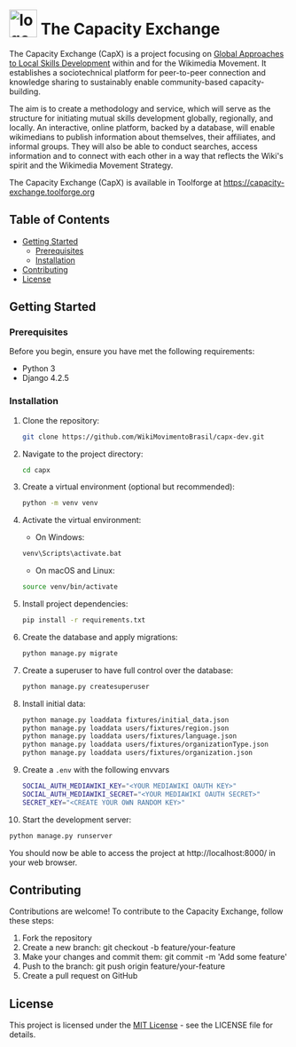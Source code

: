 # <img src="https://upload.wikimedia.org/wikipedia/commons/f/f5/Capx-logo-redux.svg" alt="logo of the Capacity Exchange" width="50" title="Capacity Exchange" style="transform:translateY(5px)"> The Capacity Exchange

The Capacity Exchange (CapX) is a project focusing on [Global Approaches to Local Skills Development](https://meta.wikimedia.org/wiki/Movement_Strategy/Initiatives/Global_Approach_for_Local_Skill_Development) within and for the Wikimedia Movement. It establishes a sociotechnical platform for peer-to-peer connection and knowledge sharing to sustainably enable community-based capacity-building.

The aim is to create a methodology and service, which will serve as the structure for initiating mutual skills development globally, regionally, and locally. An interactive, online platform, backed by a database, will enable wikimedians to publish information about themselves, their affiliates, and informal groups. They will also be able to conduct searches, access information and to connect with each other in a way that reflects the Wiki's spirit and the Wikimedia Movement Strategy.

The Capacity Exchange (CapX) is available in Toolforge at https://capacity-exchange.toolforge.org

## Table of Contents

- [Getting Started](#getting-started)
    - [Prerequisites](#prerequisites)
    - [Installation](#installation)
- [Contributing](#contributing)
- [License](#license)

## Getting Started

### Prerequisites

Before you begin, ensure you have met the following requirements:

- Python 3
- Django 4.2.5

### Installation

1. Clone the repository:

   ```bash
   git clone https://github.com/WikiMovimentoBrasil/capx-dev.git
   ```

2. Navigate to the project directory:

   ```bash
   cd capx
   ```

3. Create a virtual environment (optional but recommended):

   ```bash
   python -m venv venv
   ```

4. Activate the virtual environment:
    * On Windows:
   ```bash
   venv\Scripts\activate.bat
   ```
   
    * On macOS and Linux:
   ```bash
   source venv/bin/activate
   ```

5. Install project dependencies:
   ```bash
   pip install -r requirements.txt
   ```

6. Create the database and apply migrations:
   ```bash
   python manage.py migrate
   ```
   
7. Create a superuser to have full control over the database:
   ```bash
   python manage.py createsuperuser
   ```

8. Install initial data:
   ```bash
   python manage.py loaddata fixtures/initial_data.json
   python manage.py loaddata users/fixtures/region.json
   python manage.py loaddata users/fixtures/language.json
   python manage.py loaddata users/fixtures/organizationType.json
   python manage.py loaddata users/fixtures/organization.json
   ```

9. Create a ```.env``` with the following envvars

   ```bash
   SOCIAL_AUTH_MEDIAWIKI_KEY="<YOUR MEDIAWIKI OAUTH KEY>"
   SOCIAL_AUTH_MEDIAWIKI_SECRET="<YOUR MEDIAWIKI OAUTH SECRET>"
   SECRET_KEY="<CREATE YOUR OWN RANDOM KEY>"
   ```

10. Start the development server:

   ```bash
   python manage.py runserver
   ```

You should now be able to access the project at http://localhost:8000/ in your web browser.

## Contributing
Contributions are welcome! To contribute to the Capacity Exchange, follow these steps:

1. Fork the repository
2. Create a new branch: git checkout -b feature/your-feature
3. Make your changes and commit them: git commit -m 'Add some feature'
4. Push to the branch: git push origin feature/your-feature
5. Create a pull request on GitHub

## License
This project is licensed under the [MIT License](https://opensource.org/license/mit) - see the LICENSE file for details.